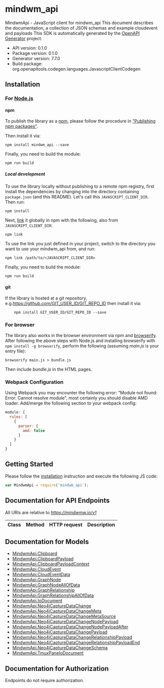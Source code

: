 # mindwm_api

MindwmApi - JavaScript client for mindwm_api
This document describes the documentation, a collection of JSON schemas and example cloudevent and payloads
This SDK is automatically generated by the [OpenAPI Generator](https://openapi-generator.tech) project:

- API version: 0.1.0
- Package version: 0.1.0
- Generator version: 7.7.0
- Build package: org.openapitools.codegen.languages.JavascriptClientCodegen

## Installation

### For [Node.js](https://nodejs.org/)

#### npm

To publish the library as a [npm](https://www.npmjs.com/), please follow the procedure in ["Publishing npm packages"](https://docs.npmjs.com/getting-started/publishing-npm-packages).

Then install it via:

```shell
npm install mindwm_api --save
```

Finally, you need to build the module:

```shell
npm run build
```

##### Local development

To use the library locally without publishing to a remote npm registry, first install the dependencies by changing into the directory containing `package.json` (and this README). Let's call this `JAVASCRIPT_CLIENT_DIR`. Then run:

```shell
npm install
```

Next, [link](https://docs.npmjs.com/cli/link) it globally in npm with the following, also from `JAVASCRIPT_CLIENT_DIR`:

```shell
npm link
```

To use the link you just defined in your project, switch to the directory you want to use your mindwm_api from, and run:

```shell
npm link /path/to/<JAVASCRIPT_CLIENT_DIR>
```

Finally, you need to build the module:

```shell
npm run build
```

#### git

If the library is hosted at a git repository, e.g.https://github.com/GIT_USER_ID/GIT_REPO_ID
then install it via:

```shell
    npm install GIT_USER_ID/GIT_REPO_ID --save
```

### For browser

The library also works in the browser environment via npm and [browserify](http://browserify.org/). After following
the above steps with Node.js and installing browserify with `npm install -g browserify`,
perform the following (assuming *main.js* is your entry file):

```shell
browserify main.js > bundle.js
```

Then include *bundle.js* in the HTML pages.

### Webpack Configuration

Using Webpack you may encounter the following error: "Module not found: Error:
Cannot resolve module", most certainly you should disable AMD loader. Add/merge
the following section to your webpack config:

```javascript
module: {
  rules: [
    {
      parser: {
        amd: false
      }
    }
  ]
}
```

## Getting Started

Please follow the [installation](#installation) instruction and execute the following JS code:

```javascript
var MindwmApi = require('mindwm_api');

```

## Documentation for API Endpoints

All URIs are relative to *https://mindwmw.io/v1*

Class | Method | HTTP request | Description
------------ | ------------- | ------------- | -------------


## Documentation for Models

 - [MindwmApi.Clipboard](docs/Clipboard.md)
 - [MindwmApi.ClipboardPayload](docs/ClipboardPayload.md)
 - [MindwmApi.ClipboardPayloadContext](docs/ClipboardPayloadContext.md)
 - [MindwmApi.CloudEvent](docs/CloudEvent.md)
 - [MindwmApi.CloudEventData](docs/CloudEventData.md)
 - [MindwmApi.GraphNode](docs/GraphNode.md)
 - [MindwmApi.GraphNodeAllOfData](docs/GraphNodeAllOfData.md)
 - [MindwmApi.GraphRelationship](docs/GraphRelationship.md)
 - [MindwmApi.GraphRelationshipAllOfData](docs/GraphRelationshipAllOfData.md)
 - [MindwmApi.IoDocument](docs/IoDocument.md)
 - [MindwmApi.Neo4jCaptureDataChange](docs/Neo4jCaptureDataChange.md)
 - [MindwmApi.Neo4jCaptureDataChangeMeta](docs/Neo4jCaptureDataChangeMeta.md)
 - [MindwmApi.Neo4jCaptureDataChangeMetaSource](docs/Neo4jCaptureDataChangeMetaSource.md)
 - [MindwmApi.Neo4jCaptureDataChangeNodePayload](docs/Neo4jCaptureDataChangeNodePayload.md)
 - [MindwmApi.Neo4jCaptureDataChangeNodePayloadAfter](docs/Neo4jCaptureDataChangeNodePayloadAfter.md)
 - [MindwmApi.Neo4jCaptureDataChangePayload](docs/Neo4jCaptureDataChangePayload.md)
 - [MindwmApi.Neo4jCaptureDataChangeRelationshipPayload](docs/Neo4jCaptureDataChangeRelationshipPayload.md)
 - [MindwmApi.Neo4jCaptureDataChangeRelationshipPayloadEnd](docs/Neo4jCaptureDataChangeRelationshipPayloadEnd.md)
 - [MindwmApi.Neo4jCaptureDataChangeSchema](docs/Neo4jCaptureDataChangeSchema.md)
 - [MindwmApi.TmuxPaneIoDocument](docs/TmuxPaneIoDocument.md)


## Documentation for Authorization

Endpoints do not require authorization.

